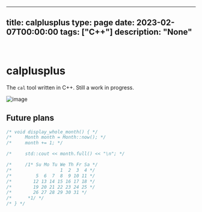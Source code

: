
---
title: calplusplus
type: page
date: 2023-02-07T00:00:00
tags: ["C++"]
description: "None"
---


<br>

# calplusplus
The `cal` tool written in C++. Still a work in progress.

![image](https://github.com/JakeRoggenbuck/calplusplus/assets/35516367/eb5da3cb-0b64-4e2c-a125-28d67acb9a70)

## Future plans

```c
/* void display_whole_month() { */
/*     Month month = Month::now(); */
/*     month += 1; */

/*     std::cout << month.full() << "\n"; */

/*     /1* Su Mo Tu We Th Fr Sa */
/*                  1  2  3  4 */
/*         5  6  7  8  9 10 11 */
/*        12 13 14 15 16 17 18 */
/*        19 20 21 22 23 24 25 */
/*        26 27 28 29 30 31 */
/*      *1/ */
/* } */
```
